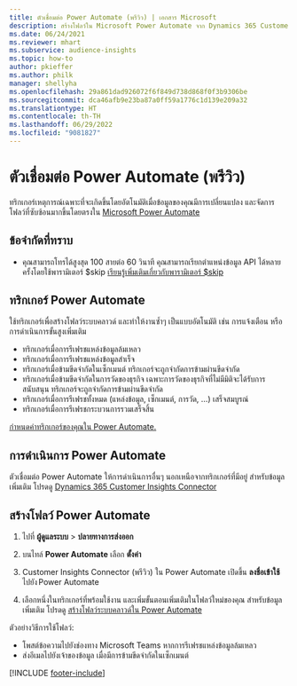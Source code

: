 ```yaml
---
title: ตัวเชื่อมต่อ Power Automate (พรีวิว) | เอกสาร Microsoft
description: สร้างโฟลว์ใน Microsoft Power Automate จาก Dynamics 365 Customer Insights
ms.date: 06/24/2021
ms.reviewer: mhart
ms.subservice: audience-insights
ms.topic: how-to
author: pkieffer
ms.author: philk
manager: shellyha
ms.openlocfilehash: 29a861dad926072f6f849d738d868f0f3b9306be
ms.sourcegitcommit: dca46afb9e23ba87a0ff59a1776c1d139e209a32
ms.translationtype: HT
ms.contentlocale: th-TH
ms.lasthandoff: 06/29/2022
ms.locfileid: "9081827"
---
```

# <a name="power-automate-connector-preview"></a>ตัวเชื่อมต่อ Power Automate (พรีวิว)

ทริกเกอร์เหตุการณ์เฉพาะที่จะเกิดขึ้นโดยอัตโนมัติเมื่อข้อมูลของคุณมีการเปลี่ยนแปลง และจัดการโฟลว์ที่ซับซ้อนมากขึ้นโดยตรงใน [Microsoft Power Automate](https://flow.microsoft.com/)

## <a name="known-limitations"></a>ข้อจำกัดที่ทราบ

- คุณสามารถโทรได้สูงสุด 100 สายต่อ 60 วินาที คุณสามารถเรียกตำแหน่งข้อมูล API ได้หลายครั้งโดยใช้พารามิเตอร์ $skip [เรียนรู้เพิ่มเติมเกี่ยวกับพารามิเตอร์ $skip](/connectors/customerinsights/#get-items-from-an-entity)

## <a name="power-automate-triggers"></a>ทริกเกอร์ Power Automate

ใช้ทริกเกอร์เพื่อสร้างโฟลว์ระบบคลาวด์ และทำให้งานซ้ำๆ เป็นแบบอัตโนมัติ เช่น การแจ้งเตือน หรือการดำเนินการขั้นสูงเพิ่มเติม

- ทริกเกอร์เมื่อการรีเฟรชแหล่งข้อมูลล้มเหลว
- ทริกเกอร์เมื่อการรีเฟรชแหล่งข้อมูลสำเร็จ
- ทริกเกอร์เมื่อข้ามขีดจำกัดในเซ็กเมนต์ ทริกเกอร์จะถูกจำกัดการข้ามผ่านขีดจำกัด
- ทริกเกอร์เมื่อข้ามขีดจำกัดในการวัดของธุรกิจ เฉพาะการวัดของธุรกิจที่ไม่มีมิติจะได้รับการสนับสนุน ทริกเกอร์จะถูกจำกัดการข้ามผ่านขีดจำกัด
- ทริกเกอร์เมื่อการรีเฟรชทั้งหมด (แหล่งข้อมูล, เซ็กเมนต์, การวัด, ...) เสร็จสมบูรณ์
- ทริกเกอร์เมื่อการรีเฟรชกระบวนการรวมเสร็จสิ้น

[กำหนดค่าทริกเกอร์ของคุณใน Power Automate.](https://flow.microsoft.com/connectors/shared_customerinsights/dynamics-365-customer-insights-connector/)

## <a name="power-automate-actions"></a>การดำเนินการ Power Automate

ตัวเชื่อมต่อ Power Automate ให้การดำเนินการอื่นๆ นอกเหนือจากทริกเกอร์ที่มีอยู่ สำหรับข้อมูลเพิ่มเติม โปรดดู [Dynamics 365 Customer Insights Connector](/connectors/customerinsights/)

## <a name="create-a-power-automate-flow"></a>สร้างโฟลว์ Power Automate

1. ไปที่ **ผู้ดูแลระบบ** > **ปลายทางการส่งออก**

1. บนไทล์ **Power Automate** เลือก **ตั้งค่า**

1. Customer Insights Connector (พรีวิว) ใน Power Automate เปิดขึ้น **ลงชื่อเข้าใช้** ไปยัง Power Automate

1. เลือกหนึ่งในทริกเกอร์ที่พร้อมใช้งาน และเพิ่มขั้นตอนเพิ่มเติมในโฟลว์ใหม่ของคุณ สำหรับข้อมูลเพิ่มเติม โปรดดู [สร้างโฟลว์ระบบคลาวด์ใน Power Automate](/power-automate/get-started-logic-flow)

ตัวอย่างวิธีการใช้โฟลว์: 
- โพสต์ข้อความไปยังช่องทาง Microsoft Teams หากการรีเฟรชแหล่งข้อมูลล้มเหลว 
- ส่งอีเมลไปยังเจ้าของข้อมูล เมื่อมีการข้ามขีดจำกัดในเซ็กเมนต์



[!INCLUDE [footer-include](includes/footer-banner.md)]
